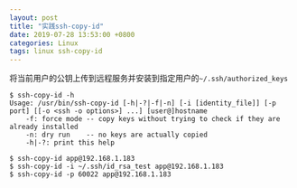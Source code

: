 ```yaml
---
layout: post
title: "实践ssh-copy-id"
date: 2019-07-28 13:53:00 +0800
categories: Linux
tags: linux ssh-copy-id
---
```


将当前用户的公钥上传到远程服务并安装到指定用户的`~/.ssh/authorized_keys`

```shell
$ ssh-copy-id -h
Usage: /usr/bin/ssh-copy-id [-h|-?|-f|-n] [-i [identity_file]] [-p port] [[-o <ssh -o options>] ...] [user@]hostname
	-f: force mode -- copy keys without trying to check if they are already installed
	-n: dry run    -- no keys are actually copied
	-h|-?: print this help
```



```
$ ssh-copy-id app@192.168.1.183
$ ssh-copy-id -i ~/.ssh/id_rsa_test app@192.168.1.183
$ ssh-copy-id -p 60022 app@192.168.1.183
```

